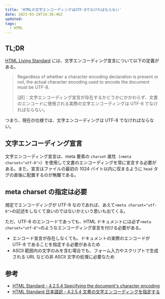 ```yaml
---
title: 'HTMLの文字エンコーディングはUTF-8でなければならない'
date: 2023-03-28T14:36:46Z
updated:
tags:
  - HTML
---
```


## TL;DR

[HTML Living Standard](https://html.spec.whatwg.org/multipage/) には、文字エンコーディング宣言について以下の定義がある。

> Regardless of whether a character encoding declaration is present or not, the actual character encoding used to encode the document must be UTF-8.
>
> [訳]：文字エンコーディング宣言が存在するかどうかにかかわらず、文書のエンコードに使用される実際の文字エンコーディングは UTF-8 でなければならない。

つまり、現在の仕様では、文字エンコーディングは UTF-8 でなければならない。

## 文字エンコーディング宣言

文字エンコーディング宣言は、meta 要素の `charset` 属性（`<meta charset="utf-8">`）を使用して文書のエンコーディングを常に宣言する必要がある。また、宣言はファイルの最初の 1024 バイト以内に収まるように `head` タグの直後に配置するのが無難である。

## meta charset の指定は必要

規定でエンコーディングが UTF-8 なのであれば、あえて`<meta charset="utf-8">`の記述をしなくて良いのではないかという思いも出てくる。

ただ、UTF-8 のエンコードであっても、HTML ドキュメントには必ず`<meta charset="utf-8">`のようなエンコーディング宣言を付ける必要がある。

- エンコード宣言が存在しなくても、ドキュメントの実際のエンコードが UTF-8 であることを指定する必要があるため
- ASCII 範囲内の文字のみを含む場合でも、フォーム入力やスクリプトで生成される URL などの非 ASCII 文字の処理に必要なため

## 参考

- [HTML Standard - 4.2.5.4 Specifying the document's character encoding](https://html.spec.whatwg.org/multipage/semantics.html#charset)
- [HTML Standard 日本語訳 - 4.2.5.4 文書の文字エンコーディングを指定する](https://momdo.github.io/html/semantics.html#charset)
